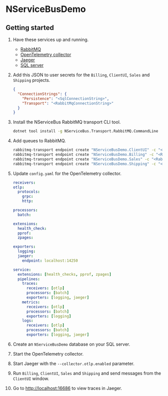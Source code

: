# NServiceBusDemo

## Getting started

1. Have these services up and running.
    - [RabbitMQ](https://www.rabbitmq.com/)
    - [OpenTelemetry collector](https://opentelemetry.io/docs/collector/)
    - [Jaeger](https://www.jaegertracing.io/)
    - [SQL server](https://www.microsoft.com/en-us/sql-server)
1. Add this JSON to user secrets for the `Billing`, `ClientUI`, `Sales` and `Shipping` projects.

    ```json
    {
      "ConnectionStrings": {
        "Persistence": "<SqlConnectionString>",
        "Transport": "<RabbitMqConnectionString>"
      }
    }
    ```

1. Install the NServiceBus RabbitMQ transport CLI tool.

   ```bash
   dotnet tool install -g NServiceBus.Transport.RabbitMQ.CommandLine
   ```

1. Add queues to RabbitMQ.

    ```bash
    rabbitmq-transport endpoint create "NServiceBusDemo.ClientUI" -c "<RabbitMqConnectionString>"
    rabbitmq-transport endpoint create "NServiceBusDemo.Billing" -c "<RabbitMqConnectionString>"
    rabbitmq-transport endpoint create "NServiceBusDemo.Sales" -c "<RabbitMqConnectionString>"
    rabbitmq-transport endpoint create "NServiceBusDemo.Shipping" -c "<RabbitMqConnectionString>"
    ```

1. Update `config.yaml` for the OpenTelemetry collector.

    ```yaml
    receivers:
    otlp:
      protocols:
        grpc:
        http:

    processors:
      batch:

    extensions:
      health_check:
      pprof:
      zpages:

    exporters:
      logging:
      jaeger:
        endpoint: localhost:14250

    service:
      extensions: [health_checks, pprof, zpages]
      pipelines:
        traces:
          receivers: [otlp]
          processors: [batch]
          exporters: [logging, jaeger]
        metrics:
          receivers: [otlp]
          processors: [batch]
          exporters: [logging]
        logs:
          receivers: [otlp]
          processors: [batch]
          exporters: [logging, jaeger]
    ```

1. Create an `NServiceBusDemo` database on your SQL server.
1. Start the OpenTelemetry collector.
1. Start Jaeger with the `--collector.otlp.enabled` parameter.
1. Run `Billing`, `ClientUI`, `Sales` and `Shipping` and send messages from the `ClientUI` window.
1. Go to <http://localhost:16686> to view traces in Jaeger.
